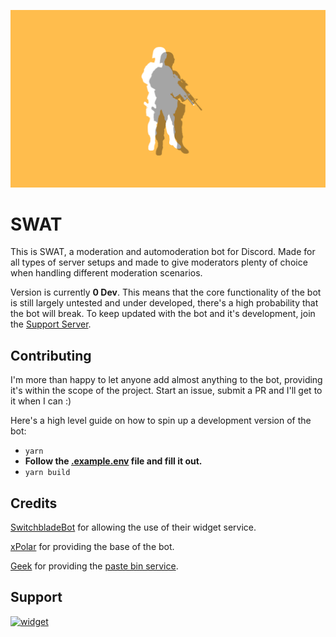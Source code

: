 ![SWAT Banner](assets/SWAT_BANNER_1920x1080.png)
# SWAT

This is SWAT, a moderation and automoderation bot for Discord. Made for all types of server setups and made to give moderators plenty of choice when handling different moderation scenarios.

Version is currently **__0 Dev__**. This means that the core functionality of the bot is still largely untested and under developed, there's a high probability that the bot will break.
To keep updated with the bot and it's development, join the [Support Server](#support).

## Contributing
I'm more than happy to let anyone add almost anything to the bot, providing it's within the scope of the project.
Start an issue, submit a PR and I'll get to it when I can :)

Here's a high level guide on how to spin up a development version of the bot:
- `yarn`
- **Follow the [.example.env](https://github.com/Codeize/SWAT/blob/main/.env.example) file and fill it out.**
- `yarn build`

## Credits

[SwitchbladeBot](https://github.com/SwitchbladeBot) for allowing the use of their widget service.

[xPolar](https://github.com/xPolar) for providing the base of the bot.

[Geek](https://github.com/GamingGeek) for providing the [paste bin service](https://h.inv.wtf).

## Support
[![widget](https://invidget.switchblade.xyz/854739172580655134)](https://discord.gg/7syTGCkZs8)
